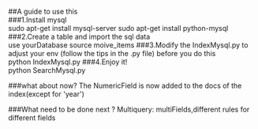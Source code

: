 ##A guide to use this  
###1.Install mysql   
	sudo apt-get install mysql-server
	sudo apt-get install python-mysql
###2.Create a table and import the sql data  
	use yourDatabase
	source moive_items
###3.Modify the IndexMysql.py to adjust your env (follow the tips in the .py file) before you do this  
	python IndexMysql.py
###4.Enjoy it!  
	python SearchMysql.py



###what about now?
The NumericField is now added to the docs of the index(except for 'year')

###What need to be done next ?
Multiquery: multiFields,different rules for different fields
